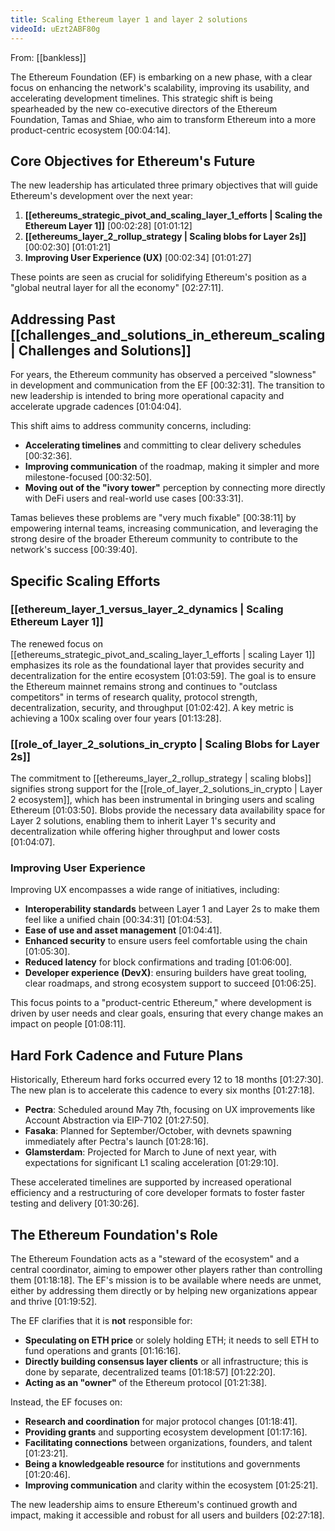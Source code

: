 ```yaml
---
title: Scaling Ethereum layer 1 and layer 2 solutions
videoId: uEzt2ABF80g
---
```


From: [[bankless]] <br/> 

The Ethereum Foundation (EF) is embarking on a new phase, with a clear focus on enhancing the network's scalability, improving its usability, and accelerating development timelines. This strategic shift is being spearheaded by the new co-executive directors of the Ethereum Foundation, Tamas and Shiae, who aim to transform Ethereum into a more product-centric ecosystem <a class="yt-timestamp" data-t="00:04:14">[00:04:14]</a>.

## Core Objectives for Ethereum's Future

The new leadership has articulated three primary objectives that will guide Ethereum's development over the next year:
1.  **[[ethereums_strategic_pivot_and_scaling_layer_1_efforts | Scaling the Ethereum Layer 1]]** <a class="yt-timestamp" data-t="00:02:28">[00:02:28]</a> <a class="yt-timestamp" data-t="01:01:12">[01:01:12]</a>
2.  **[[ethereums_layer_2_rollup_strategy | Scaling blobs for Layer 2s]]** <a class="yt-timestamp" data-t="00:02:30">[00:02:30]</a> <a class="yt-timestamp" data-t="01:01:21">[01:01:21]</a>
3.  **Improving User Experience (UX)** <a class="yt-timestamp" data-t="00:02:34">[00:02:34]</a> <a class="yt-timestamp" data-t="01:01:27">[01:01:27]</a>

These points are seen as crucial for solidifying Ethereum's position as a "global neutral layer for all the economy" <a class="yt-timestamp" data-t="02:27:11">[02:27:11]</a>.

## Addressing Past [[challenges_and_solutions_in_ethereum_scaling | Challenges and Solutions]]

For years, the Ethereum community has observed a perceived "slowness" in development and communication from the EF <a class="yt-timestamp" data-t="00:32:31">[00:32:31]</a>. The transition to new leadership is intended to bring more operational capacity and accelerate upgrade cadences <a class="yt-timestamp" data-t="01:04:04">[01:04:04]</a>.

This shift aims to address community concerns, including:
*   **Accelerating timelines** and committing to clear delivery schedules <a class="yt-timestamp" data-t="00:32:36">[00:32:36]</a>.
*   **Improving communication** of the roadmap, making it simpler and more milestone-focused <a class="yt-timestamp" data-t="00:32:50">[00:32:50]</a>.
*   **Moving out of the "ivory tower"** perception by connecting more directly with DeFi users and real-world use cases <a class="yt-timestamp" data-t="00:33:31">[00:33:31]</a>.

Tamas believes these problems are "very much fixable" <a class="yt-timestamp" data-t="00:38:11">[00:38:11]</a> by empowering internal teams, increasing communication, and leveraging the strong desire of the broader Ethereum community to contribute to the network's success <a class="yt-timestamp" data-t="00:39:40">[00:39:40]</a>.

## Specific Scaling Efforts

### [[ethereum_layer_1_versus_layer_2_dynamics | Scaling Ethereum Layer 1]]

The renewed focus on [[ethereums_strategic_pivot_and_scaling_layer_1_efforts | scaling Layer 1]] emphasizes its role as the foundational layer that provides security and decentralization for the entire ecosystem <a class="yt-timestamp" data-t="01:03:59">[01:03:59]</a>. The goal is to ensure the Ethereum mainnet remains strong and continues to "outclass competitors" in terms of research quality, protocol strength, decentralization, security, and throughput <a class="yt-timestamp" data-t="01:02:42">[01:02:42]</a>. A key metric is achieving a 100x scaling over four years <a class="yt-timestamp" data-t="01:13:28">[01:13:28]</a>.

### [[role_of_layer_2_solutions_in_crypto | Scaling Blobs for Layer 2s]]

The commitment to [[ethereums_layer_2_rollup_strategy | scaling blobs]] signifies strong support for the [[role_of_layer_2_solutions_in_crypto | Layer 2 ecosystem]], which has been instrumental in bringing users and scaling Ethereum <a class="yt-timestamp" data-t="01:03:50">[01:03:50]</a>. Blobs provide the necessary data availability space for Layer 2 solutions, enabling them to inherit Layer 1's security and decentralization while offering higher throughput and lower costs <a class="yt-timestamp" data-t="01:04:07">[01:04:07]</a>.

### Improving User Experience

Improving UX encompasses a wide range of initiatives, including:
*   **Interoperability standards** between Layer 1 and Layer 2s to make them feel like a unified chain <a class="yt-timestamp" data-t="00:34:31">[00:34:31]</a> <a class="yt-timestamp" data-t="01:04:53">[01:04:53]</a>.
*   **Ease of use and asset management** <a class="yt-timestamp" data-t="01:04:41">[01:04:41]</a>.
*   **Enhanced security** to ensure users feel comfortable using the chain <a class="yt-timestamp" data-t="01:05:30">[01:05:30]</a>.
*   **Reduced latency** for block confirmations and trading <a class="yt-timestamp" data-t="01:06:00">[01:06:00]</a>.
*   **Developer experience (DevX)**: ensuring builders have great tooling, clear roadmaps, and strong ecosystem support to succeed <a class="yt-timestamp" data-t="01:06:25">[01:06:25]</a>.

This focus points to a "product-centric Ethereum," where development is driven by user needs and clear goals, ensuring that every change makes an impact on people <a class="yt-timestamp" data-t="01:08:11">[01:08:11]</a>.

## Hard Fork Cadence and Future Plans

Historically, Ethereum hard forks occurred every 12 to 18 months <a class="yt-timestamp" data-t="01:27:30">[01:27:30]</a>. The new plan is to accelerate this cadence to every six months <a class="yt-timestamp" data-t="01:27:18">[01:27:18]</a>.

*   **Pectra**: Scheduled around May 7th, focusing on UX improvements like Account Abstraction via EIP-7102 <a class="yt-timestamp" data-t="01:27:50">[01:27:50]</a>.
*   **Fasaka**: Planned for September/October, with devnets spawning immediately after Pectra's launch <a class="yt-timestamp" data-t="01:28:16">[01:28:16]</a>.
*   **Glamsterdam**: Projected for March to June of next year, with expectations for significant L1 scaling acceleration <a class="yt-timestamp" data-t="01:29:10">[01:29:10]</a>.

These accelerated timelines are supported by increased operational efficiency and a restructuring of core developer formats to foster faster testing and delivery <a class="yt-timestamp" data-t="01:30:26">[01:30:26]</a>.

## The Ethereum Foundation's Role

The Ethereum Foundation acts as a "steward of the ecosystem" and a central coordinator, aiming to empower other players rather than controlling them <a class="yt-timestamp" data-t="01:18:18">[01:18:18]</a>. The EF's mission is to be available where needs are unmet, either by addressing them directly or by helping new organizations appear and thrive <a class="yt-timestamp" data-t="01:19:52">[01:19:52]</a>.

The EF clarifies that it is **not** responsible for:
*   **Speculating on ETH price** or solely holding ETH; it needs to sell ETH to fund operations and grants <a class="yt-timestamp" data-t="01:16:16">[01:16:16]</a>.
*   **Directly building consensus layer clients** or all infrastructure; this is done by separate, decentralized teams <a class="yt-timestamp" data-t="01:18:57">[01:18:57]</a> <a class="yt-timestamp" data-t="01:22:20">[01:22:20]</a>.
*   **Acting as an "owner"** of the Ethereum protocol <a class="yt-timestamp" data-t="01:21:38">[01:21:38]</a>.

Instead, the EF focuses on:
*   **Research and coordination** for major protocol changes <a class="yt-timestamp" data-t="01:18:41">[01:18:41]</a>.
*   **Providing grants** and supporting ecosystem development <a class="yt-timestamp" data-t="01:17:16">[01:17:16]</a>.
*   **Facilitating connections** between organizations, founders, and talent <a class="yt-timestamp" data-t="01:23:21">[01:23:21]</a>.
*   **Being a knowledgeable resource** for institutions and governments <a class="yt-timestamp" data-t="01:20:46">[01:20:46]</a>.
*   **Improving communication** and clarity within the ecosystem <a class="yt-timestamp" data-t="01:25:21">[01:25:21]</a>.

The new leadership aims to ensure Ethereum's continued growth and impact, making it accessible and robust for all users and builders <a class="yt-timestamp" data-t="02:27:18">[02:27:18]</a>.